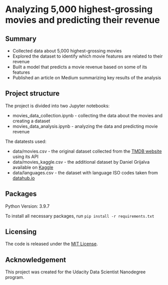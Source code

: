 # Analyzing 5,000 highest-grossing movies and predicting their revenue

## Summary
* Collected data about 5,000 highest-grossing movies
* Explored the dataset to identify which movie features are related to their revenue
* Built a model that predicts a movie revenue based on some of its features
* Published an article on Medium summarizing key results of the analysis

## Project structure
The project is divided into two Jupyter notebooks:
* movies_data_collection.ipynb - collecting the data about the movies and creating a dataset
* movies_data_analysis.ipynb - analyzing the data and predicting movie revenue

The datatests used:
* data/movies.csv - the original dataset collected from the [TMDB website](https://www.themoviedb.org/) using its API
* data/movies_kaggle.csv - the additional dataset by Daniel Grijalva available on [Kaggle](https://www.kaggle.com/danielgrijalvas/movies)
* data/languages.csv - the dataset with language ISO codes taken from [datahub.io](https://datahub.io/core/language-codes)

## Packages
Python Version: 3.9.7

To install all necessary packages, run `pip install -r requirements.txt`

## Licensing
The code is released under the [MIT License](https://github.com/osydorchuk89/movie_box_office/blob/main/LICENSE).

## Acknowledgement
This project was created for the Udacity Data Scientist Nanodegree program.

